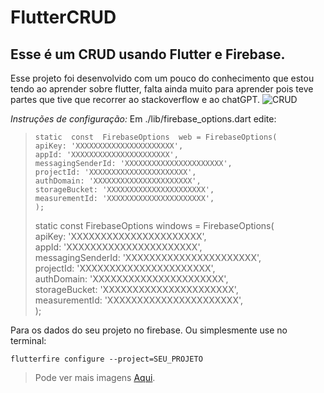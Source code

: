 # FlutterCRUD



## Esse é um CRUD usando Flutter e Firebase.

Esse projeto foi desenvolvido com um pouco do conhecimento que estou tendo ao aprender sobre flutter, falta ainda muito para aprender pois teve partes que tive que recorrer ao stackoverflow e ao chatGPT.
![CRUD](https://i.imgur.com/ZGJYWkQ.png)

*Instruções de configuração:*
Em ./lib/firebase_options.dart edite:

>     static  const  FirebaseOptions  web = FirebaseOptions(     
>     apiKey: 'XXXXXXXXXXXXXXXXXXXXXX',    
>     appId: 'XXXXXXXXXXXXXXXXXXXXXX', 
>     messagingSenderId: 'XXXXXXXXXXXXXXXXXXXXXX',     
>     projectId: 'XXXXXXXXXXXXXXXXXXXXXX',     
>     authDomain: 'XXXXXXXXXXXXXXXXXXXXXX',     
>     storageBucket: 'XXXXXXXXXXXXXXXXXXXXXX',     
>     measurementId: 'XXXXXXXXXXXXXXXXXXXXXX',     
>     );
>     
>    static  const  FirebaseOptions  windows = FirebaseOptions(      
>         apiKey: 'XXXXXXXXXXXXXXXXXXXXXX',         
>         appId: 'XXXXXXXXXXXXXXXXXXXXXX',         
>         messagingSenderId: 'XXXXXXXXXXXXXXXXXXXXXX',         
>         projectId: 'XXXXXXXXXXXXXXXXXXXXXX',        
>         authDomain: 'XXXXXXXXXXXXXXXXXXXXXX',         
>         storageBucket: 'XXXXXXXXXXXXXXXXXXXXXX',         
>         measurementId: 'XXXXXXXXXXXXXXXXXXXXXX',        
>         );
> 

Para os dados do seu projeto no firebase.
Ou simplesmente use no terminal:

    flutterfire configure --project=SEU_PROJETO

> Pode ver mais imagens [Aqui](https://imgur.com/a/Xl7rBZg).


